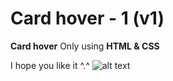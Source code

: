 # Card hover - 1 (v1)
**Card hover** Only using **HTML & CSS**

I hope you like it ^.^
![alt text](https://github.com/vitaminarts/webmaster.uix/blob/main/10%20-%203D%20button%20-%201/preview.gif "Card hover")

